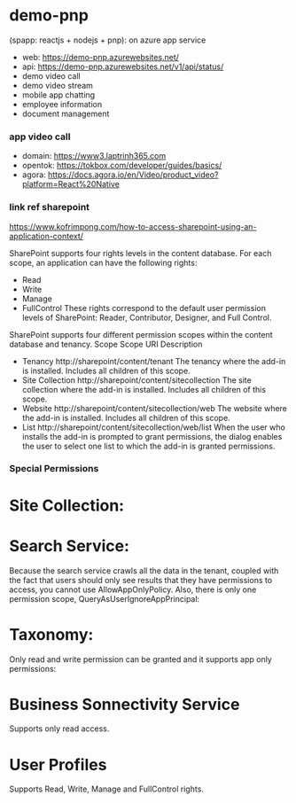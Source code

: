 # demo-pnp
(spapp: reactjs + nodejs + pnp): on azure app service
- web: https://demo-pnp.azurewebsites.net/
- api: https://demo-pnp.azurewebsites.net/v1/api/status/
- demo video call
- demo video stream
- mobile app chatting
- employee information
- document management

### app video call
- domain: https://www3.laptrinh365.com
- opentok: https://tokbox.com/developer/guides/basics/
- agora: https://docs.agora.io/en/Video/product_video?platform=React%20Native

### link ref sharepoint
https://www.kofrimpong.com/how-to-access-sharepoint-using-an-application-context/

SharePoint supports four rights levels in the content database. For each scope, an application can have the following rights:
- Read
- Write
- Manage
- FullControl
These rights correspond to the default user permission levels of SharePoint: Reader, Contributor, Designer, and Full Control.

SharePoint supports four different permission scopes within the content database and tenancy.
  Scope             Scope URI                                           Description
- Tenancy	        http://sharepoint/content/tenant	                The tenancy where the add-in is installed. Includes all children of this scope.
- Site Collection	http://sharepoint/content/sitecollection	        The site collection where the add-in is installed. Includes all children of this scope.
- Website	        http://sharepoint/content/sitecollection/web	    The website where the add-in is installed. Includes all children of this scope.
- List              http://sharepoint/content/sitecollection/web/list   When the user who installs the add-in is prompted to grant permissions, the dialog enables the user to select one list to which the add-in is granted permissions.


### Special Permissions
# Site Collection:
<AppPermissionRequests AllowAppOnlyPolicy="true">
   <AppPermissionRequest Scope="http://sharepoint/content/sitecollection" Right="FullControl"/>
   <AppPermissionRequest Scope="http://sharepoint/content/sitecollection/web" Right="FullControl"/>
</AppPermissionRequests>

# Search Service: 
Because the search service crawls all the data in the tenant, coupled with the fact that users should only see results that they have permissions to access, you cannot use AllowAppOnlyPolicy. Also, there is only one permission scope, QueryAsUserIgnoreAppPrincipal:
<AppPermissionRequests AllowAppOnlyPolicy="false">
  <AppPermissionRequest Scope="http://sharepoint/search" Right="QueryAsUserIgnoreAppPrincipal" />
</AppPermissionRequests>

# Taxonomy:
Only read and write permission can be granted and it supports app only permissions:
<AppPermissionRequests AllowAppOnlyPolicy="true">  
   <AppPermissionRequest Scope="http://sharepoint/taxonomy" Right="Read" />
</AppPermissionRequests>

# Business Sonnectivity Service
Supports only read access.

<AppPermissionRequests AllowAppOnlyPolicy="true">  
   <AppPermissionRequest Scope="http://sharepoint/bcs/connection" Right="Read" />
</AppPermissionRequests>

# User Profiles
Supports Read, Write, Manage and FullControl rights.

<AppPermissionRequests AllowAppOnlyPolicy="true">  
   <AppPermissionRequest Scope="http://sharepoint/social/tenant" Right="Read" />
</AppPermissionRequests>
